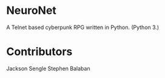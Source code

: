 # NeuroNet
A Telnet based cyberpunk RPG written in Python. (Python 3.)

# Contributors
Jackson Sengle
Stephen Balaban
